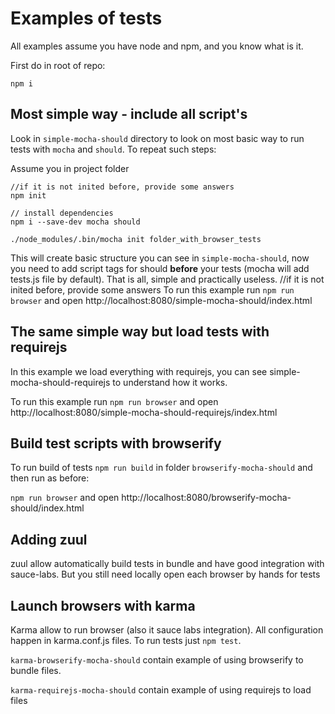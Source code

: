 # Examples of tests

All examples assume you have node and npm, and you know what is it. 

First do in root of repo:

```
npm i
```

## Most simple way - include all script's

Look in `simple-mocha-should` directory to look on most basic way to run tests with `mocha` and `should`. To repeat such steps:

Assume you in project folder

```shell
//if it is not inited before, provide some answers
npm init

// install dependencies
npm i --save-dev mocha should

./node_modules/.bin/mocha init folder_with_browser_tests
```

This will create basic structure you can see in `simple-mocha-should`, now you need to add script tags 
for should **before** your tests (mocha will add tests.js file by default). That is all, simple and practically useless.
//if it is not inited before, provide some answers
To run this example run `npm run browser` and open http://localhost:8080/simple-mocha-should/index.html
 
## The same simple way but load tests with requirejs

In this example we load everything with requirejs, you can see simple-mocha-should-requirejs to understand how it works.

To run this example run `npm run browser` and open http://localhost:8080/simple-mocha-should-requirejs/index.html

## Build test scripts with browserify

To run build of tests `npm run build` in folder `browserify-mocha-should` and then run as before:

`npm run browser` and open http://localhost:8080/browserify-mocha-should/index.html

## Adding zuul

zuul allow automatically build tests in bundle and have good integration with sauce-labs. 
But you still need locally open each browser by hands for tests

## Launch browsers with karma

Karma allow to run browser (also it sauce labs integration). All configuration happen in karma.conf.js files. 
To run tests just `npm test`.

`karma-browserify-mocha-should` contain example of using browserify to bundle files.

`karma-requirejs-mocha-should` contain example of using requirejs to load files





